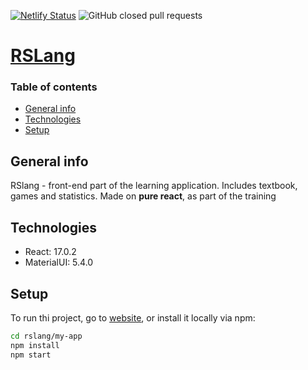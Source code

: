 [![Netlify Status](https://api.netlify.com/api/v1/badges/58a4f37a-0f41-437d-97b8-e9995386694b/deploy-status)](https://app.netlify.com/sites/rslang-timursk/deploys) ![GitHub closed pull requests](https://img.shields.io/github/issues-pr-closed/timursk/rslang)
# [RSLang](https://rslang-timursk.netlify.app/)

### Table of contents
- [General info](#general-info)
- [Technologies](#technologies)
- [Setup](#setup)

## General info
RSlang - front-end part of the learning application. Includes textbook, games and statistics. 
Made on **pure react**, as part of the training

## Technologies
* React: 17.0.2
* MaterialUI: 5.4.0
	
## Setup
To run thi project, go to [website](https://rslang-timursk.netlify.app/), or install it locally via npm:
```sh
cd rslang/my-app
npm install
npm start
```
